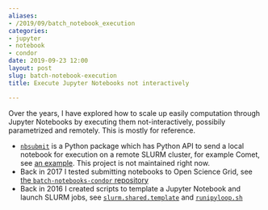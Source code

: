 ```yaml
---
aliases:
- /2019/09/batch_notebook_execution
categories:
- jupyter
- notebook
- condor
date: 2019-09-23 12:00
layout: post
slug: batch-notebook-execution
title: Execute Jupyter Notebooks not interactively

---
```


Over the years, I have explored how to scale up easily computation through
Jupyter Notebooks by executing them not-interactively, possibily parametrized
and remotely. This is mostly for reference.

* [`nbsubmit`](https://github.com/zonca/nbsubmit) is a Python package which has Python API to send a local notebook for execution on a remote SLURM cluster, for example Comet, see [an example](https://github.com/zonca/nbsubmit/blob/master/example/multiple_jobs/submit_multiple_jobs.ipynb). This project is not maintained right now.
* Back in 2017 I tested submitting notebooks to Open Science Grid, see [the `batch-notebooks-condor` repository](https://github.com/zonca/batch-notebooks-condor)
* Back in 2016 I created scripts to template a Jupyter Notebook and launch SLURM jobs, see [`slurm.shared.template`](https://github.com/sdsc/sdsc-summer-institute-2016/blob/master/hpc3_python_hpc/slurm.shared.template) and [`runipyloop.sh`](https://github.com/sdsc/sdsc-summer-institute-2016/blob/master/hpc3_python_hpc/runipyloop.sh)
